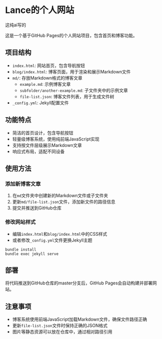 # Lance的个人网站

这纯ai写的

这是一个基于GitHub Pages的个人网站项目，包含首页和博客功能。

## 项目结构

- `index.html`: 网站首页，包含导航按钮
- `blog/index.html`: 博客页面，用于渲染和展示Markdown文件
- `md/`: 存放Markdown格式的博客文章
  - `example.md`: 示例博客文章
  - `subfolder/another-example.md`: 子文件夹中的示例文章
  - `file-list.json`: 博客文件列表，用于生成文件树
- `_config.yml`: Jekyll配置文件

## 功能特点

- 简洁的首页设计，包含导航按钮
- 轻量级博客系统，使用纯前端JavaScript实现
- 支持按文件层级展示Markdown文章
- 响应式布局，适配不同设备

## 使用方法

### 添加新博客文章

1. 在`md`文件夹中创建新的Markdown文件或子文件夹
2. 更新`md/file-list.json`文件，添加新文件的路径信息
3. 提交并推送到GitHub仓库

### 修改网站样式

- 编辑`index.html`和`blog/index.html`中的CSS样式
- 或者修改`_config.yml`文件更换Jekyll主题

```
bundle install
bundle exec jekyll serve
```

## 部署

将代码推送到GitHub仓库的master分支后，GitHub Pages会自动构建并部署网站。

## 注意事项

- 博客系统使用前端JavaScript加载Markdown文件，确保文件路径正确
- 更新`file-list.json`文件时保持正确的JSON格式
- 图片等静态资源可以放在仓库中，通过相对路径引用
